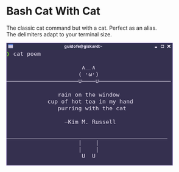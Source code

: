 # Bash Cat With Cat
The classic cat command but with a cat. Perfect as an alias.  
The delimiters adapt to your terminal size.

![example](screenshot.png)
